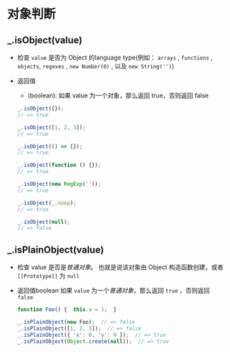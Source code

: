 # 对象判断

## _.isObject(value)


+ 检查 `value` 是否为 Object 的language type(例如： `arrays` , `functions` , `objects`, `regexes` , `new Number(0)` , 以及 `new String('')`)

+ 返回值

  + (boolean): 如果 value 为一个对象，那么返回 true，否则返回 false

  ```js
  _.isObject({});
  // => true

  _.isObject([1, 2, 3]);
  // => true

  _.isObject(() => {});
  // => true

  _.isObject(function () {});
  // => true

  _.isObject(new RegExp(''));
  // => true

  _.isObject(_.noop);
  // => true

  _.isObject(null);
  // => false
  ```

## _.isPlainObject(value)

+ 检查 value 是否是*普通对象*。 也就是说该对象由 Object 构造函数创建，或者 `[[Prototype]]` 为 `null`

+ 返回值boolean 如果 `value` 为一个*普通对象*，那么返回 `true` ，否则返回 `false`

  ```js
  function Foo() {  this.a = 1;  }

  _.isPlainObject(new Foo);  // => false
  _.isPlainObject([1, 2, 3]);  // => false
  _.isPlainObject({ 'x': 0, 'y': 0 });  // => true
  _.isPlainObject(Object.create(null));  // => true
  ```
